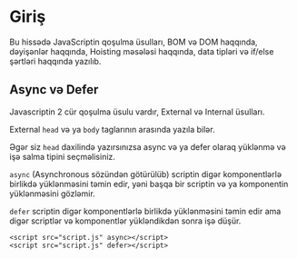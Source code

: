 # Giriş

Bu hissədə JavaScriptin qoşulma üsulları, BOM və DOM haqqında, dəyişənlər haqqında, Hoisting məsələsi haqqında, data tipləri və if/else şərtləri haqqında yazılıb.

## Async və Defer

Javascriptin 2 cür qoşulma üsulu vardır, External və Internal üsulları.

External ``head`` və ya ``body`` taglarının arasında yazıla bilər. 

Əgər siz ``head`` daxilində yazırsınızsa async və ya defer olaraq yüklənmə və işə salma tipini seçməlisiniz.

``async`` (Asynchronous sözündən götürülüb) scriptin digər komponentlərlə birlikdə yüklənməsini təmin edir, yəni başqa bir scriptin və ya komponentin yüklənməsini gözləmir.

``defer`` scriptin digər komponentlərlə birlikdə yüklənməsini təmin edir ama digər scriptlər və komponentlər yükləndikdən sonra işə düşür.

``<script src="script.js" async></script>``  
``<script src="script.js" defer></script>``